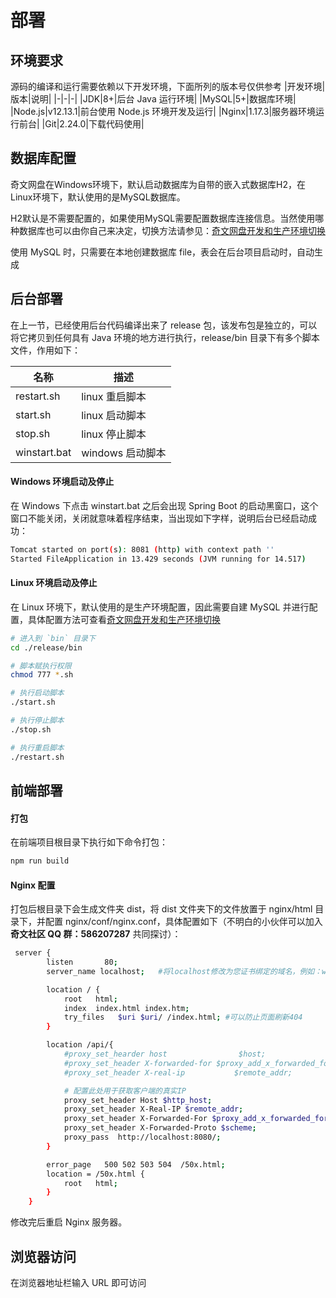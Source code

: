 # 部署



## 环境要求

源码的编译和运行需要依赖以下开发环境，下面所列的版本号仅供参考
|开发环境|版本|说明|
|-|-|-|
|JDK|8+|后台 Java 运行环境|
|MySQL|5+|数据库环境|
|Node.js|v12.13.1|前台使用 Node.js 环境开发及运行|
|Nginx|1.17.3|服务器环境运行前台|
|Git|2.24.0|下载代码使用|

## 数据库配置

奇文网盘在Windows环境下，默认启动数据库为自带的嵌入式数据库H2，在Linux环境下，默认使用的是MySQL数据库。

H2默认是不需要配置的，如果使用MySQL需要配置数据库连接信息。当然使用哪种数据库也可以由你自己来决定，切换方法请参见：[奇文网盘开发和生产环境切换](https://www.qiwenshare.com/essay/detail/1132)

使用 MySQL 时，只需要在本地创建数据库 file，表会在后台项目启动时，自动生成

## 后台部署

在上一节，已经使用后台代码编译出来了 release 包，该发布包是独立的，可以将它拷贝到任何具有 Java 环境的地方进行执行，release/bin 目录下有多个脚本文件，作用如下：

| 名称         | 描述             |
| ------------ | ---------------- |
| restart.sh   | linux 重启脚本   |
| start.sh     | linux 启动脚本   |
| stop.sh      | linux 停止脚本   |
| winstart.bat | windows 启动脚本 |


#### Windows 环境启动及停止

在 Windows 下点击 winstart.bat 之后会出现 Spring Boot 的启动黑窗口，这个窗口不能关闭，关闭就意味着程序结束，当出现如下字样，说明后台已经启动成功：

```bash
Tomcat started on port(s): 8081 (http) with context path ''
Started FileApplication in 13.429 seconds (JVM running for 14.517)
```

#### Linux 环境启动及停止

在 Linux 环境下，默认使用的是生产环境配置，因此需要自建 MySQL 并进行配置，具体配置方法可查看[奇文网盘开发和生产环境切换](https://www.qiwenshare.com/topic/detail/6/1132)

```bash
# 进入到 `bin` 目录下
cd ./release/bin

# 脚本赋执行权限
chmod 777 *.sh

# 执行启动脚本
./start.sh

# 执行停止脚本
./stop.sh

# 执行重启脚本
./restart.sh
```

## 前端部署

#### 打包

在前端项目根目录下执行如下命令打包：

```bash
npm run build
```

#### Nginx 配置

打包后根目录下会生成文件夹 dist，将 dist 文件夹下的文件放置于 nginx/html 目录下，并配置 nginx/conf/nginx.conf，具体配置如下（不明白的小伙伴可以加入 **奇文社区 QQ 群：586207287** 共同探讨）：

```bash
 server {
        listen       80;
		server_name localhost;   #将localhost修改为您证书绑定的域名，例如：www.example.com。

        location / {
            root   html;
            index  index.html index.htm;
			try_files	$uri $uri/ /index.html; #可以防止页面刷新404
        }

		location /api/{
			#proxy_set_hearder host                $host;
			#proxy_set_header X-forwarded-for $proxy_add_x_forwarded_for;
			#proxy_set_header X-real-ip           $remote_addr;

			# 配置此处用于获取客户端的真实IP
			proxy_set_header Host $http_host;
			proxy_set_header X-Real-IP $remote_addr;
			proxy_set_header X-Forwarded-For $proxy_add_x_forwarded_for;
			proxy_set_header X-Forwarded-Proto $scheme;
			proxy_pass	http://localhost:8080/;
		}

        error_page   500 502 503 504  /50x.html;
        location = /50x.html {
            root   html;
        }
    }
```

修改完后重启 Nginx 服务器。

## 浏览器访问

在浏览器地址栏输入 URL 即可访问